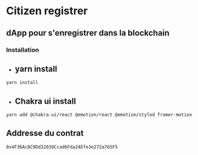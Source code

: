 # Citizen registrer

## dApp pour s'enregistrer dans la blockchain

### **Installation**

- ## yarn install

```zsh
yarn install
```

- ## Chakra ui install

```zsh
yarn add @chakra-ui/react @emotion/react @emotion/styled framer-motion
```

## Addresse du contrat

```0x4F36Ac8C9Dd32030Ccad6Fda24Efe3e272a765F5```
